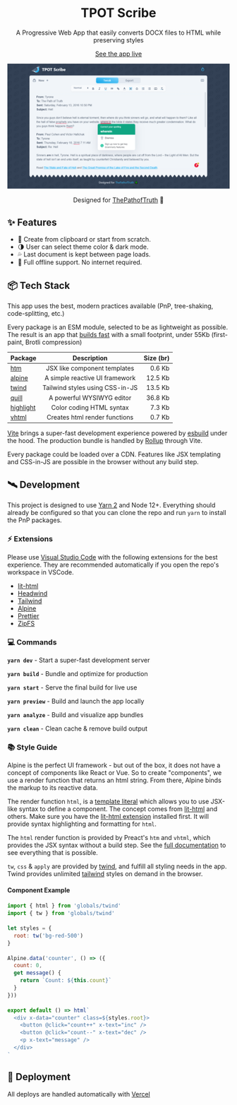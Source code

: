 <div align="center">
  <h1>TPOT Scribe</h1>
  <p>A Progressive Web App that easily converts DOCX files to HTML while preserving styles</p>
  <p><a href="https://tpot-scribe.vercel.app" target="_blank">See the app <u>live</u></a></p>
  <img src="/src/assets/preview.png" />
    <p>Designed for <a href="https://www.thepathoftruth.com" target="_blank">ThePathofTruth</a> 🌲</p>
</div>

## ✨ Features

- 🌱 Create from clipboard or start from scratch.
- 🌗 User can select theme color & dark mode.
- 💦 Last document is kept between page loads.
- 🧱 Full offline support. No internet required.

## 📦 Tech Stack

This app uses the best, modern practices available (PnP, tree-shaking, code-splitting, etc.)

Every package is an ESM module, selected to be as lightweight as possible. The result is an app that [builds fast](#build) with a small footprint, under 55Kb (first-paint, Brotli compression)

| Package                                                 |           Description           | Size (br) |
| :------------------------------------------------------ | :-----------------------------: | --------: |
| [htm](https://github.com/developit/htm)                 |  JSX like component templates   |    0.6 Kb |
| [alpine](https://alpinejs.dev/)                         | A simple reactive UI framework  |   12.5 Kb |
| [twind](https://twind.dev/)                             | Tailwind styles using CSS-in-JS |   13.5 Kb |
| [quill](https://quilljs.com/)                           |    A powerful WYSIWYG editor    |   36.8 Kb |
| [highlight](https://www.npmjs.com/package/highlight.js) |    Color coding HTML syntax     |    7.3 Kb |
| [vhtml](https://github.com/developit/vhtml)             |  Creates html render functions  |    0.7 Kb |

[Vite](https://vitejs.dev/) brings a super-fast development experience powered by [esbuild](https://esbuild.github.io/) under the hood. The production bundle is handled by [Rollup](https://rollupjs.org/guide/en/) through Vite.

Every package could be loaded over a CDN. Features like JSX templating and CSS-in-JS are possible in the browser without any build step.

## 🛰️ Development

This project is designed to use [Yarn 2](https://yarnpkg.com/getting-started/migration) and Node 12+. Everything should already be configured so that you can clone the repo and run `yarn` to install the PnP packages.

### ⚡ Extensions

Please use [Visual Studio Code](https://code.visualstudio.com/) with the following extensions for the best experience. They are recommended automatically if you open the repo's workspace in VSCode.

- [lit-html](https://marketplace.visualstudio.com/items?itemName=bierner.lit-html)
- [Headwind](https://marketplace.visualstudio.com/items?itemName=heybourn.headwind)
- [Tailwind](https://marketplace.visualstudio.com/items?itemName=bradlc.vscode-tailwindcss)
- [Alpine](https://marketplace.visualstudio.com/items?itemName=adrianwilczynski.alpine-js-intellisense)
- [Prettier](https://marketplace.visualstudio.com/items?itemName=esbenp.prettier-vscode)
- [ZipFS](https://marketplace.visualstudio.com/items?itemName=arcanis.vscode-zipfs)

### 💻 Commands

**`yarn dev`** - Start a super-fast development server

**`yarn build`** - Bundle and optimize for production

**`yarn start`** - Serve the final build for live use

**`yarn preview`** - Build and launch the app locally

**`yarn analyze`** - Build and visualize app bundles

**`yarn clean`** - Clean cache & remove build output

### 📚 Style Guide

Alpine is the perfect UI framework - but out of the box, it does not have a concept of components like React or Vue. So to create "components", we use a render function that returns an html string. From there, Alpine binds the markup to its reactive data.

The render function `html`, is a [template literal](https://developer.mozilla.org/en-US/docs/Web/JavaScript/Reference/Template_literals) which allows you to use JSX-like syntax to define a component. The concept comes from [lit-html](https://lit-html.polymer-project.org/guide) and others. Make sure you have the [lit-html extension](https://marketplace.visualstudio.com/items?itemName=bierner.lit-html) installed first. It will provide syntax highlighting and formatting for `html`.

The `html` render function is provided by Preact's `htm` and `vhtml`, which provides the JSX syntax without a build step. See the [full documentation](https://github.com/developit/htm) to see everything that is possible.

`tw`, `css` & `apply` are provided by [twind](https://twind.dev/), and fulfill all styling needs in the app. Twind provides unlimited [tailwind](https://tailwindcss.com/) styles on demand in the browser.

#### Component Example

```javascript
import { html } from 'globals/twind'
import { tw } from 'globals/twind'

let styles = {
  root: tw('bg-red-500')
}

Alpine.data('counter', () => ({
  count: 0,
  get message() {
    return `Count: ${this.count}`
  }
}))

export default () => html`
  <div x-data="counter" class=${styles.root}>
    <button @click="count++" x-text="inc" />
    <button @click="count--" x-text="dec" />
    <p x-text="message" />
  </div>
`
```

## 🚀 Deployment

All deploys are handled automatically with [Vercel](https://vercel.com/)
